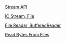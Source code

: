 [Stream API](./src/main/java/com/quickstart/_streambasic/Main.java)

[IO Stream, File](./src/main/java/com/quickstart/_IOStreambasic/File_Input_Stream.java)

[File Reader, BufferedReader](./src/main/java/com/quickstart/_IOStreambasic/FileReaderDemo.java)

[Read Bytes From Files](./src/main/java/com/quickstart/_IOStreambasic/ByteRead.java)
